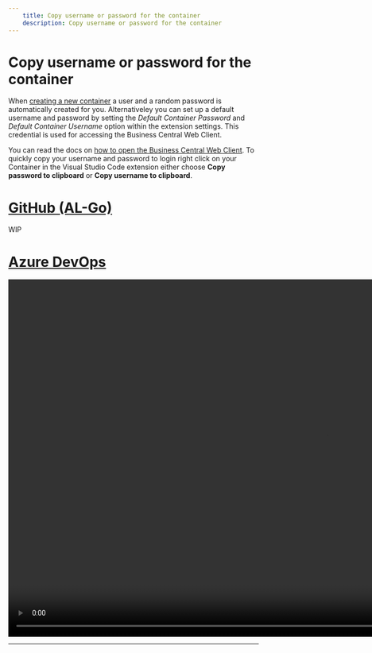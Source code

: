 ```yaml
---
    title: Copy username or password for the container
    description: Copy username or password for the container
---
```


# Copy username or password for the container

When [creating a new container](create-container.md) a user and a random password is automatically created for you. Alternativeley you can set up a default username and password by setting the *Default Container Password* and *Default Container Username* option within the extension settings. This credential is used for accessing the Business Central Web Client.

You can read the docs on [how to open the Business Central Web Client](open-container.md). To quickly copy your username and password to login right click on your Container in the Visual Studio Code extension either choose **Copy password to clipboard** or **Copy username to clipboard**.

# [**GitHub (AL-Go)**](#tab/github)
WIP

# [**Azure DevOps**](#tab/azdevops)

<video width="1280px" height="720px" controls>
  <source src="../media/copy-user-pwd.mp4" type="video/mp4">
  Your browser does not support the video tag.
</video>

---